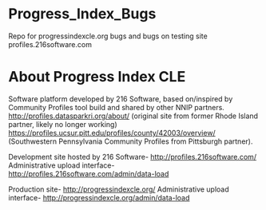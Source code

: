 # Progress_Index_Bugs
Repo for progressindexcle.org bugs and bugs on testing site profiles.216software.com

# About Progress Index CLE
Software platform developed by 216 Software, based on/inspired by Community Profiles tool build and shared by other NNIP partners.
http://profiles.datasparkri.org/about/ (original site from former Rhode Island partner, likely no longer working)
https://profiles.ucsur.pitt.edu/profiles/county/42003/overview/ (Southwestern Pennsylvania Community Profiles from Pittsburgh partner).

Development site hosted by 216 Software- http://profiles.216software.com/
Administrative upload interface- http://profiles.216software.com/admin/data-load

Production site- http://progressindexcle.org/
Administrative upload interface- http://progressindexcle.org/admin/data-load



